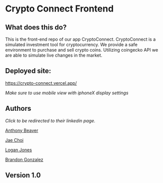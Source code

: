 # Crypto Connect Frontend

## What does this do?

This is the front-end repo of our app CryptoConnect. CryptoConnect is a simulated investment tool for cryptocurrency. We provide a safe environment to purchase and sell crypto coins. Utilizing coingecko API we are able to simulate live changes in the market.

## Deployed site:

https://crypto-connect.vercel.app/

*Make sure to use mobile view with iphoneX display settings*

## Authors
*Click to be redirected to their linkedin page.*

[Anthony Beaver](https://www.linkedin.com/in/anthony-beaver/)

[Jae Choi](https://www.linkedin.com/in/choijy/)

[Logan Jones](https://www.linkedin.com/in/loganemilyjones/)

[Brandon Gonzalez](https://www.linkedin.com/in/bgonzalez38/)

## Version 1.0
